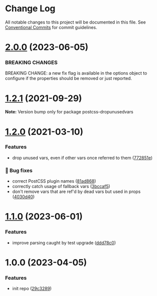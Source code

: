 # Change Log

All notable changes to this project will be documented in this file.
See [Conventional Commits](https://conventionalcommits.org) for commit guidelines.

# [2.0.0](https://github.com/castastrophe/postcss-dropunusedvars/compare/v1.2.1...v2.0.0) (2023-06-05)

### BREAKING CHANGES

BREAKING CHANGE: a new fix flag is available in the options object
to configure if the properties should be removed or just reported.

# [1.2.1](https://github.com/castastrophe/postcss-dropunusedvars/compare/v1.2.0...v1.2.1) (2021-09-29)

**Note:** Version bump only for package postcss-dropunusedvars

# [1.2.0](https://github.com/castastrophe/postcss-dropunusedvars/compare/v1.1.0...v1.2.0) (2021-03-10)

### Features

* drop unused vars, even if other vars once referred to them ([772851e](https://github.com/adobe/spectrum-css/commit/772851e))

### 🐛 Bug fixes

* correct PostCSS plugin names ([81ad868](https://github.com/adobe/spectrum-css/commit/81ad868))
* correctly catch usage of fallback vars ([3bccaf5](https://github.com/adobe/spectrum-css/commit/3bccaf5))
* don't remove vars that are ref'd by dead vars but used in props ([4030d40](https://github.com/adobe/spectrum-css/commit/4030d40))

# [1.1.0](https://github.com/castastrophe/postcss-dropunusedvars/compare/v1.0.0...v1.1.0) (2023-06-01)

### Features

* improve parsing caught by test upgrade ([ddd78c0](https://github.com/castastrophe/postcss-dropunusedvars/commit/ddd78c032a67c85560c65b2753515f33dc220404))

# 1.0.0 (2023-04-05)

### Features

* init repo ([29c3289](https://github.com/castastrophe/postcss-dropunusedvars/commit/29c3289a4d3bccfac412e62e015c0b8587fb0c45))

